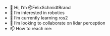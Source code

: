 - 👋 Hi, I’m @FelixSchmidtBrand
- 👀 I’m interested in robotics
- 🌱 I’m currently learning ros2
- 💞️ I’m looking to collaborate on lidar perception
- 📫 How to reach me:

<!---
FelixSchmidtBrand/FelixSchmidtBrand is a ✨ special ✨ repository because its `README.md` (this file) appears on your GitHub profile.
You can click the Preview link to take a look at your changes.
--->
